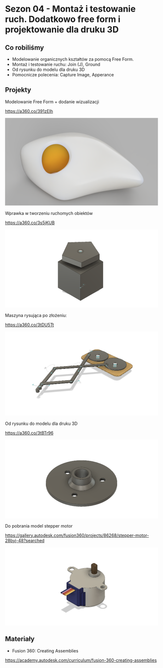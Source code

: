 # Sezon 04 - Montaż i testowanie ruch. Dodatkowo free form i projektowanie dla druku 3D  

## Co robiliśmy

- Modelowanie organicznych kształtów za pomocą Free Form. 
- Montaż i testowanie ruchu: Join (J), Ground
- Od rysunku do modelu dla druku 3D
- Pomocnicze polecenia: Capture Image, Apperance

## Projekty

Modelowanie Free Form + dodanie wizualizacji

https://a360.co/391zEIh

![](free_form.png)

Wprawka w tworzeniu ruchomych obiektów

https://a360.co/3s5jKUB

![](polaczenia.png)

Maszyna rysująca po złożeniu:

https://a360.co/3tDU5Tt

![](maszyna-zmontowana.png)

Od rysunku do modelu dla druku 3D

https://a360.co/3tBTr96

![](uczwyt.png)

Do pobrania model stepper motor

https://gallery.autodesk.com/fusion360/projects/86268/stepper-motor-28byj-48?searched

![](stepper.png)

## Materiały

- Fusion 360: Creating Assemblies

https://academy.autodesk.com/curriculum/fusion-360-creating-assemblies